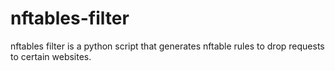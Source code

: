 # nftables-filter
nftables filter is a python script that generates nftable rules to drop requests to certain websites.
